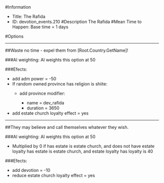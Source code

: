 #Information
 - Title: The Rafida
 - ID: devotion_events.210
#Description
The Rafida
#Mean Time to Happen:
Base time = 1 days

#Options

___
##Waste no time - expel them from [Root.Country.GetName]!

###AI weighting:
AI weights this option at 50


###Efects:<ul><li>add adm power = -50</li><li>If random owned province has religion is shiite:</li><ul><li>add province modifier:</li><ul><li>name = dev_rafida</li><li>duration = 3650</li></ul></ul><li>add estate church loyalty effect = yes</li></ul>

___
##They may believe and call themselves whatever they wish.

###AI weighting:
AI weights this option at 50
 - Multiplied by 0 if has estate is estate church, and does not have estate loyalty has estate is estate church, and estate loyalty has loyalty is 40


###Efects:<ul><li>add devotion = -10</li><li>reduce estate church loyalty effect = yes</li></ul>
